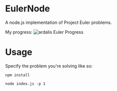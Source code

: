# EulerNode

A node.js implementation of Project Euler problems.

My progress: ![ardalis Euler Progress](https://projecteuler.net/profile/ardalis.png)

# Usage

Specify the problem you're solving like so:

```
npm install

node index.js -p 1
```

